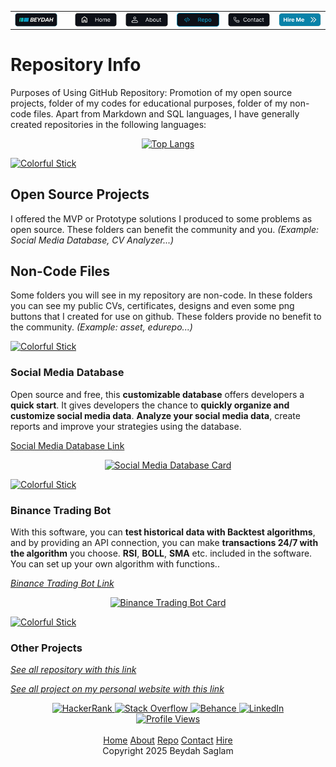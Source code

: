 <!-- HEADER MENU -->
<div align="center">
    <table style="width: 100%;">
        <tr>
            <td><a href="https://github.com/beydah"><img src="https://raw.githubusercontent.com/beydah/asset/main/logo/beydah_colorful_white.png" align="left" style="width: 100%;"  alt="Beydah Logo"></a></td>
            <td></td>
            <td><a href="https://github.com/beydah"><img src="https://raw.githubusercontent.com/beydah/asset/main/button/home_off.png" align="right" style="width: 100%;"  alt="Home Button"></a></td>
            <td><a href="https://github.com/beydah/beydah/blob/main/profile/about.md"><img src="https://raw.githubusercontent.com/beydah/asset/main/button/about_off.png" align="right" style="width: 100%;"  alt="About Button"></a></td>
            <td><a href="https://github.com/beydah/beydah/blob/main/profile/experience.md"><img src="https://raw.githubusercontent.com/beydah/asset/main/button/repo_on.png" align="right" style="width: 100%;"  alt="Repo Button"></a></td>
            <td><a href="https://github.com/beydah/beydah/blob/main/profile/contact.md"><img src="https://raw.githubusercontent.com/beydah/asset/main/button/contact_off.png" align="right" style="width: 100%;"  alt="Contact Button"></a></td>
            <td><a href="https://github.com/beydah/beydah/blob/main/profile/contact.md"><img src="https://raw.githubusercontent.com/beydah/asset/main/button/hire_focus.png" align="right" style="width: 100%;"  alt="Hire Button"></a></td>
        </tr>
    </table>
</div>

<h1>Repository Info</h1>

Purposes of Using GitHub Repository: Promotion of my open source projects, folder of my codes for educational purposes, folder of my non-code files. Apart from Markdown and SQL languages, I have generally created repositories in the following languages:

<div align="center">

[![Top Langs](https://github-readme-stats.vercel.app/api/top-langs/?username=beydah&hide_progress=false&title_color=fff&icon_color=f9f9f9&text_color=9f9f9f&bg_color=151515)](https://github.com/beydah/beydah/blob/main/profile/repository.md)

</div>

<a href="https://github.com/beydah/beydah/blob/main/profile/repository.md"><img src="https://i.imgur.com/waxVImv.png" alt="Colorful Stick"></a>

<h2>Open Source Projects</h2>

I offered the MVP or Prototype solutions I produced to some problems as open source. These folders can benefit the community and you. _(Example: Social Media Database, CV Analyzer...)_

<h2>Non-Code Files</h2>

Some folders you will see in my repository are non-code. In these folders you can see my public CVs, certificates, designs and even some png buttons that I created for use on github. These folders provide no benefit to the community. _(Example: asset, edurepo...)_

<a href="https://github.com/beydah/beydah/blob/main/profile/repository.md"><img src="https://i.imgur.com/waxVImv.png" alt="Colorful Stick"></a>

<h3>Social Media Database</h3>

Open source and free, this **customizable database** offers developers a **quick start**. It gives developers the chance to **quickly organize and customize social media data**. **Analyze your social media data**, create reports and improve your strategies using the database.

[Social Media Database Link](https://github.com/beydah/Social-Media-Database)

<div align="center">

[![Social Media Database Card](https://github-readme-stats.vercel.app/api/pin/?username=beydah&repo=Social-Media-Database&title_color=fff&icon_color=f9f9f9&text_color=9f9f9f&bg_color=151515)](https://github.com/beydah/beydah/blob/main/profile/repository.md)

</div>

<a href="https://github.com/beydah/beydah/blob/main/profile/repository.md"><img src="https://i.imgur.com/waxVImv.png" alt="Colorful Stick"></a>

<h3>Binance Trading Bot</h3>

With this software, you can **test historical data with Backtest algorithms**, and by providing an API connection, you can make **transactions 24/7 with the algorithm** you choose. **RSI**, **BOLL**, **SMA** etc. included in the software. You can set up your own algorithm with functions..

[_Binance Trading Bot Link_](https://github.com/beydah/Binance-Trading-Bot)

<div align="center">

[![Binance Trading Bot Card](https://github-readme-stats.vercel.app/api/pin/?username=beydah&repo=Binance-Trading-Bot&title_color=fff&icon_color=f9f9f9&text_color=9f9f9f&bg_color=151515)](https://github.com/beydah/beydah/blob/main/profile/repository.md)

</div>

<a href="https://github.com/beydah/beydah/blob/main/profile/repository.md"><img src="https://i.imgur.com/waxVImv.png" alt="Colorful Stick"></a>

<h3>Other Projects</h3>

[_See all repository with this link_](https://github.com/beydah?tab=repositories)

[_See all project on my personal website with this link_](https://beydahsaglam.com/project/)

<!-- FOOTER MENU -->
<div align="center">
    <a href="https://www.hackerrank.com/beydah">
        <img src="https://img.shields.io/badge/-Hacker_Rank-00EA64?style=for-the-badge&logo=hackerrank&logoColor=white" alt="HackerRank">
    </a>
    <a href="https://stackoverflow.com/users/21352065/beydah">
        <img src="https://img.shields.io/badge/-Stack_Overflow-FE7A16?style=for-the-badge&logo=stack-overflow&logoColor=white" alt="Stack Overflow">
    </a>
    <a href="https://www.behance.com/beydah">
        <img src="https://img.shields.io/badge/Behance-1769ff?style=for-the-badge&logo=behance&logoColor=white" alt="Behance">
    </a>
    <a href="https://linkedin.com/in/beydah">
        <img src="https://img.shields.io/badge/LinkedIn-%230077B5.svg?style=for-the-badge&logo=linkedin&logoColor=white" alt="LinkedIn">
    </a>
    <br>
    <a href="https://github.com/beydah/beydah/blob/main/profile/repository.md">
        <img src="https://visitcount.itsvg.in/api?id=beydah&label=Profile%20Views&color=12&icon=5&pretty=false" alt="Profile Views">
    </a>
    <br><br>
    <a href="https://github.com/beydah">Home</a>
    <a href="https://github.com/beydah/beydah/blob/main/profile/about.md">About</a>
    <a href="https://github.com/beydah/beydah/blob/main/profile/repository.md">Repo</a>
    <a href="https://github.com/beydah/beydah/blob/main/profile/contact.md">Contact</a>
    <a href="https://github.com/beydah/beydah/blob/main/profile/contact.md">Hire</a>
    <br>
    Copyright 2025 Beydah Saglam
</div>

